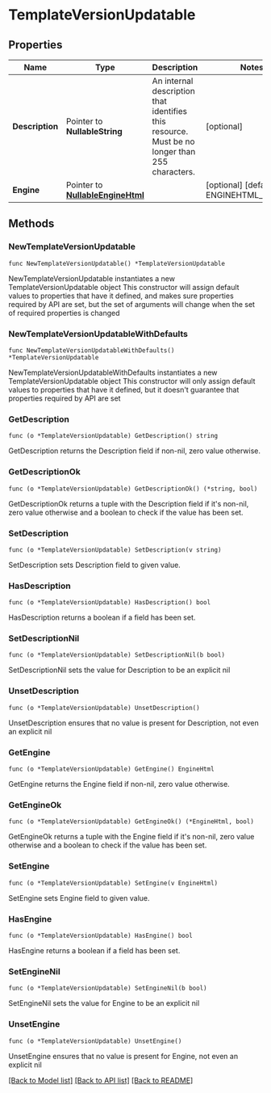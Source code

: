# TemplateVersionUpdatable

## Properties

Name | Type | Description | Notes
------------ | ------------- | ------------- | -------------
**Description** | Pointer to **NullableString** | An internal description that identifies this resource. Must be no longer than 255 characters.  | [optional] 
**Engine** | Pointer to [**NullableEngineHtml**](EngineHtml.md) |  | [optional] [default to ENGINEHTML_LEGACY]

## Methods

### NewTemplateVersionUpdatable

`func NewTemplateVersionUpdatable() *TemplateVersionUpdatable`

NewTemplateVersionUpdatable instantiates a new TemplateVersionUpdatable object
This constructor will assign default values to properties that have it defined,
and makes sure properties required by API are set, but the set of arguments
will change when the set of required properties is changed

### NewTemplateVersionUpdatableWithDefaults

`func NewTemplateVersionUpdatableWithDefaults() *TemplateVersionUpdatable`

NewTemplateVersionUpdatableWithDefaults instantiates a new TemplateVersionUpdatable object
This constructor will only assign default values to properties that have it defined,
but it doesn't guarantee that properties required by API are set

### GetDescription

`func (o *TemplateVersionUpdatable) GetDescription() string`

GetDescription returns the Description field if non-nil, zero value otherwise.

### GetDescriptionOk

`func (o *TemplateVersionUpdatable) GetDescriptionOk() (*string, bool)`

GetDescriptionOk returns a tuple with the Description field if it's non-nil, zero value otherwise
and a boolean to check if the value has been set.

### SetDescription

`func (o *TemplateVersionUpdatable) SetDescription(v string)`

SetDescription sets Description field to given value.

### HasDescription

`func (o *TemplateVersionUpdatable) HasDescription() bool`

HasDescription returns a boolean if a field has been set.

### SetDescriptionNil

`func (o *TemplateVersionUpdatable) SetDescriptionNil(b bool)`

 SetDescriptionNil sets the value for Description to be an explicit nil

### UnsetDescription
`func (o *TemplateVersionUpdatable) UnsetDescription()`

UnsetDescription ensures that no value is present for Description, not even an explicit nil
### GetEngine

`func (o *TemplateVersionUpdatable) GetEngine() EngineHtml`

GetEngine returns the Engine field if non-nil, zero value otherwise.

### GetEngineOk

`func (o *TemplateVersionUpdatable) GetEngineOk() (*EngineHtml, bool)`

GetEngineOk returns a tuple with the Engine field if it's non-nil, zero value otherwise
and a boolean to check if the value has been set.

### SetEngine

`func (o *TemplateVersionUpdatable) SetEngine(v EngineHtml)`

SetEngine sets Engine field to given value.

### HasEngine

`func (o *TemplateVersionUpdatable) HasEngine() bool`

HasEngine returns a boolean if a field has been set.

### SetEngineNil

`func (o *TemplateVersionUpdatable) SetEngineNil(b bool)`

 SetEngineNil sets the value for Engine to be an explicit nil

### UnsetEngine
`func (o *TemplateVersionUpdatable) UnsetEngine()`

UnsetEngine ensures that no value is present for Engine, not even an explicit nil

[[Back to Model list]](../README.md#documentation-for-models) [[Back to API list]](../README.md#documentation-for-api-endpoints) [[Back to README]](../README.md)


